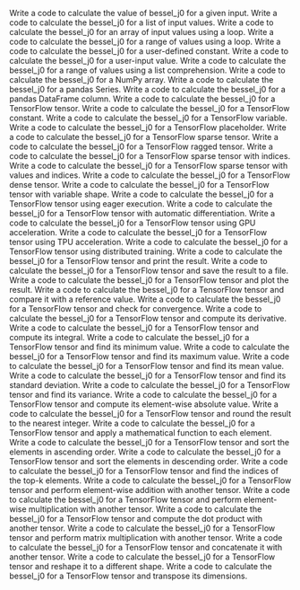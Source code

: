 Write a code to calculate the value of bessel_j0 for a given input.
Write a code to calculate the bessel_j0 for a list of input values.
Write a code to calculate the bessel_j0 for an array of input values using a loop.
Write a code to calculate the bessel_j0 for a range of values using a loop.
Write a code to calculate the bessel_j0 for a user-defined constant.
Write a code to calculate the bessel_j0 for a user-input value.
Write a code to calculate the bessel_j0 for a range of values using a list comprehension.
Write a code to calculate the bessel_j0 for a NumPy array.
Write a code to calculate the bessel_j0 for a pandas Series.
Write a code to calculate the bessel_j0 for a pandas DataFrame column.
Write a code to calculate the bessel_j0 for a TensorFlow tensor.
Write a code to calculate the bessel_j0 for a TensorFlow constant.
Write a code to calculate the bessel_j0 for a TensorFlow variable.
Write a code to calculate the bessel_j0 for a TensorFlow placeholder.
Write a code to calculate the bessel_j0 for a TensorFlow sparse tensor.
Write a code to calculate the bessel_j0 for a TensorFlow ragged tensor.
Write a code to calculate the bessel_j0 for a TensorFlow sparse tensor with indices.
Write a code to calculate the bessel_j0 for a TensorFlow sparse tensor with values and indices.
Write a code to calculate the bessel_j0 for a TensorFlow dense tensor.
Write a code to calculate the bessel_j0 for a TensorFlow tensor with variable shape.
Write a code to calculate the bessel_j0 for a TensorFlow tensor using eager execution.
Write a code to calculate the bessel_j0 for a TensorFlow tensor with automatic differentiation.
Write a code to calculate the bessel_j0 for a TensorFlow tensor using GPU acceleration.
Write a code to calculate the bessel_j0 for a TensorFlow tensor using TPU acceleration.
Write a code to calculate the bessel_j0 for a TensorFlow tensor using distributed training.
Write a code to calculate the bessel_j0 for a TensorFlow tensor and print the result.
Write a code to calculate the bessel_j0 for a TensorFlow tensor and save the result to a file.
Write a code to calculate the bessel_j0 for a TensorFlow tensor and plot the result.
Write a code to calculate the bessel_j0 for a TensorFlow tensor and compare it with a reference value.
Write a code to calculate the bessel_j0 for a TensorFlow tensor and check for convergence.
Write a code to calculate the bessel_j0 for a TensorFlow tensor and compute its derivative.
Write a code to calculate the bessel_j0 for a TensorFlow tensor and compute its integral.
Write a code to calculate the bessel_j0 for a TensorFlow tensor and find its minimum value.
Write a code to calculate the bessel_j0 for a TensorFlow tensor and find its maximum value.
Write a code to calculate the bessel_j0 for a TensorFlow tensor and find its mean value.
Write a code to calculate the bessel_j0 for a TensorFlow tensor and find its standard deviation.
Write a code to calculate the bessel_j0 for a TensorFlow tensor and find its variance.
Write a code to calculate the bessel_j0 for a TensorFlow tensor and compute its element-wise absolute value.
Write a code to calculate the bessel_j0 for a TensorFlow tensor and round the result to the nearest integer.
Write a code to calculate the bessel_j0 for a TensorFlow tensor and apply a mathematical function to each element.
Write a code to calculate the bessel_j0 for a TensorFlow tensor and sort the elements in ascending order.
Write a code to calculate the bessel_j0 for a TensorFlow tensor and sort the elements in descending order.
Write a code to calculate the bessel_j0 for a TensorFlow tensor and find the indices of the top-k elements.
Write a code to calculate the bessel_j0 for a TensorFlow tensor and perform element-wise addition with another tensor.
Write a code to calculate the bessel_j0 for a TensorFlow tensor and perform element-wise multiplication with another tensor.
Write a code to calculate the bessel_j0 for a TensorFlow tensor and compute the dot product with another tensor.
Write a code to calculate the bessel_j0 for a TensorFlow tensor and perform matrix multiplication with another tensor.
Write a code to calculate the bessel_j0 for a TensorFlow tensor and concatenate it with another tensor.
Write a code to calculate the bessel_j0 for a TensorFlow tensor and reshape it to a different shape.
Write a code to calculate the bessel_j0 for a TensorFlow tensor and transpose its dimensions.